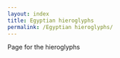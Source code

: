 ```yaml
---
layout: index
title: Egyptian hieroglyphs
permalink: /Egyptian hieroglyphs/
---
```


Page for the hieroglyphs